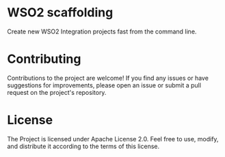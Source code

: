# WSO2 scaffolding

Create new WSO2 Integration projects fast from the command line. 

# Contributing

Contributions to the project are welcome! If you find any issues or have suggestions for improvements, please open an issue or submit a pull request on the project's repository.

# License

The Project is licensed under Apache License 2.0. Feel free to use, modify, and distribute it according to the terms of this license.




